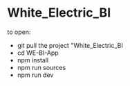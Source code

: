 # White_Electric_BI

to open:

- git pull the project "White_Electric_BI
- cd WE-BI-App
- npm install
- npm run sources
- npm run dev 
